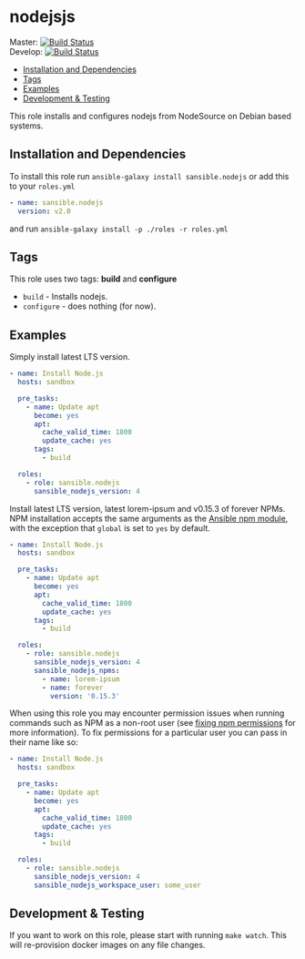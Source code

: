 # nodejsjs

Master: [![Build Status](https://travis-ci.org/sansible/nodejs.svg?branch=master)](https://travis-ci.org/sansible/nodejs)  
Develop: [![Build Status](https://travis-ci.org/sansible/nodejs.svg?branch=develop)](https://travis-ci.org/sansible/nodejs)

* [Installation and Dependencies](#installation-and-dependencies)
* [Tags](#tags)
* [Examples](#examples)
* [Development & Testing](#development---testing)

This role installs and configures nodejs from NodeSource on Debian based systems.


## Installation and Dependencies

To install this role run `ansible-galaxy install sansible.nodejs`
or add this to your `roles.yml`

```YAML
- name: sansible.nodejs
  version: v2.0
```

and run `ansible-galaxy install -p ./roles -r roles.yml`


## Tags

This role uses two tags: **build** and **configure**

* `build` - Installs nodejs.
* `configure` - does nothing (for now).


## Examples

Simply install latest LTS version.

```YAML
- name: Install Node.js
  hosts: sandbox

  pre_tasks:
    - name: Update apt
      become: yes
      apt:
        cache_valid_time: 1800
        update_cache: yes
      tags:
        - build

  roles:
    - role: sansible.nodejs
      sansible_nodejs_version: 4
```

Install latest LTS version, latest lorem-ipsum and v0.15.3 of forever NPMs.
NPM installation accepts the same arguments as the [Ansible npm module](http://docs.ansible.com/ansible/latest/npm_module.html),
with the exception that `global` is set to `yes` by default.

```YAML
- name: Install Node.js
  hosts: sandbox

  pre_tasks:
    - name: Update apt
      become: yes
      apt:
        cache_valid_time: 1800
        update_cache: yes
      tags:
        - build

  roles:
    - role: sansible.nodejs
      sansible_nodejs_version: 4
      sansible_nodejs_npms:
        - name: lorem-ipsum
        - name: forever
          version: '0.15.3'
```

When using this role you may encounter permission issues when running 
commands such as NPM as a non-root user (see
[fixing npm permissions](https://docs.npmjs.com/getting-started/fixing-npm-permissions) 
for more information). To fix permissions for a particular user you can 
pass in their name like so:

```YAML
- name: Install Node.js
  hosts: sandbox

  pre_tasks:
    - name: Update apt
      become: yes
      apt:
        cache_valid_time: 1800
        update_cache: yes
      tags:
        - build

  roles:
    - role: sansible.nodejs
      sansible_nodejs_version: 4
      sansible_nodejs_workspace_user: some_user
```


## Development & Testing

If you want to work on this role, please start with running
`make watch`. This will re-provision docker images on any file changes.
